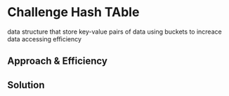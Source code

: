 # Challenge Hash TAble
data structure that store key-value pairs of data using buckets to increace data accessing efficiency 


## Approach & Efficiency

## Solution
<!-- Show how to run your code, and examples of it in action -->
